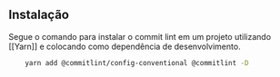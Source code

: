 ## Instalação

Segue o comando para instalar o commit lint em um projeto utilizando [[Yarn]] e colocando como dependência de desenvolvimento.

```bash
	yarn add @commitlint/config-conventional @commitlint -D
```


